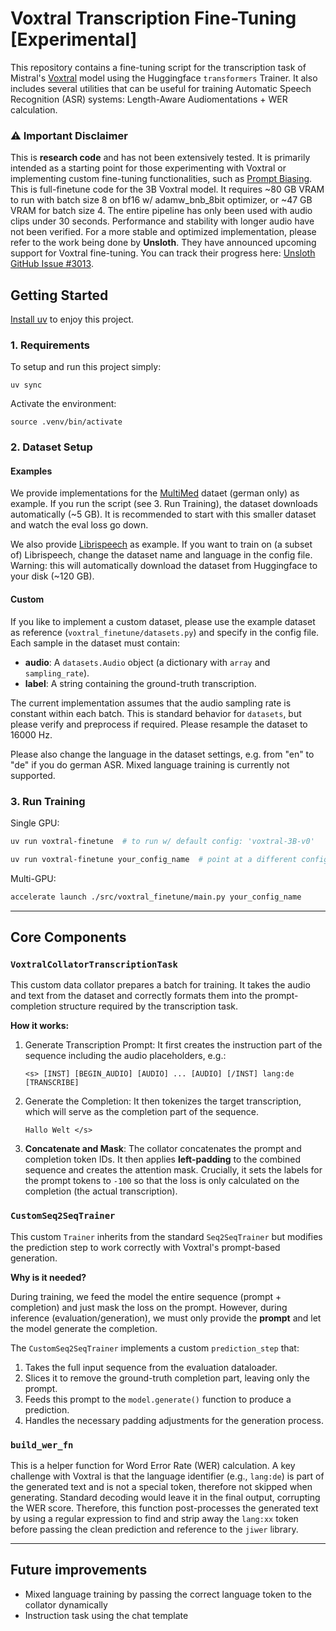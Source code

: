 # Voxtral Transcription Fine-Tuning [Experimental]

This repository contains a fine-tuning script for the transcription task of Mistral's [Voxtral](https://huggingface.co/docs/transformers/main/model_doc/voxtral) model using the Huggingface `transformers` Trainer. It also includes several utilities that can be useful for training Automatic Speech Recognition (ASR) systems: Length-Aware Audiomentations + WER calculation.


### ⚠️ Important Disclaimer

This is **research code** and has not been extensively tested. It is primarily intended as a starting point for those experimenting with Voxtral or implementing custom fine-tuning functionalities, such as [Prompt Biasing](https://arxiv.org/abs/2506.06252). This is full-finetune code for the 3B Voxtral model. It requires ~80 GB VRAM to run with batch size 8 on bf16 w/ adamw_bnb_8bit optimizer, or ~47 GB VRAM for batch size 4. The entire pipeline has only been used with audio clips under 30 seconds. Performance and stability with longer audio have not been verified. For a more stable and optimized implementation, please refer to the work being done by **Unsloth**. They have announced upcoming support for Voxtral fine-tuning. You can track their progress here: [Unsloth GitHub Issue #3013](https://github.com/unslothai/unsloth/issues/3013). 


## Getting Started

[Install uv](https://docs.astral.sh/uv/getting-started/installation/) to enjoy this project. 
### 1. Requirements

To setup and run this project simply:
```commandline
uv sync
```
Activate the environment:
```commandline
source .venv/bin/activate
```

### 2. Dataset Setup
#### Examples
We provide implementations for the [MultiMed](https://huggingface.co/leduckhai/MultiMed) dataet (german only) as example. If you run the script (see 3. Run Training), the dataset downloads automatically (~5 GB). It is recommended to start with this smaller dataset and watch the eval loss go down.

We also provide [Librispeech](https://huggingface.co/datasets/openslr/librispeech_asr) as example. If you want to train on (a subset of) Librispeech, change the dataset name and language in the config file. Warning: this will automatically download the dataset from Huggingface to your disk (~120 GB).

#### Custom

If you like to implement a custom dataset, please use the example dataset as reference (`voxtral_finetune/datasets.py`) and specify in the config file. Each sample in the dataset must contain:
-   **audio**: A `datasets.Audio` object (a dictionary with `array` and `sampling_rate`).
-   **label**: A string containing the ground-truth transcription.

The current implementation assumes that the audio sampling rate is constant within each batch. This is standard behavior for `datasets`, but please verify and preprocess if required. Please resample the dataset to 16000 Hz.

Please also change the language in the dataset settings, e.g. from "en" to "de" if you do german ASR. Mixed language training is currently not supported.


### 3. Run Training

Single GPU:
```bash
uv run voxtral-finetune  # to run w/ default config: 'voxtral-3B-v0'
```
```bash
uv run voxtral-finetune your_config_name  # point at a different config file
```

Multi-GPU:
```bash
accelerate launch ./src/voxtral_finetune/main.py your_config_name
```

---

## Core Components

### `VoxtralCollatorTranscriptionTask`

This custom data collator prepares a batch for training. It takes the audio and text from the dataset and correctly formats them into the prompt-completion structure required by the transcription task.

**How it works:**

1.  Generate Transcription Prompt: It first creates the instruction part of the sequence including the audio placeholders, e.g.:
    ```
    <s> [INST] [BEGIN_AUDIO] [AUDIO] ... [AUDIO] [/INST] lang:de [TRANSCRIBE]
    ```

2.  Generate the Completion: It then tokenizes the target transcription, which will serve as the completion part of the sequence.
    ```
    Hallo Welt </s>
    ```

3.  **Concatenate and Mask**: The collator concatenates the prompt and completion token IDs. It then applies **left-padding** to the combined sequence and creates the attention mask. Crucially, it sets the labels for the prompt tokens to `-100` so that the loss is only calculated on the completion (the actual transcription).

### `CustomSeq2SeqTrainer`

This custom `Trainer` inherits from the standard `Seq2SeqTrainer` but modifies the prediction step to work correctly with Voxtral's prompt-based generation.

**Why is it needed?**

During training, we feed the model the entire sequence (prompt + completion) and just mask the loss on the prompt. However, during inference (evaluation/generation), we must only provide the **prompt** and let the model generate the completion.

The `CustomSeq2SeqTrainer` implements a custom `prediction_step` that:
1.  Takes the full input sequence from the evaluation dataloader.
2.  Slices it to remove the ground-truth completion part, leaving only the prompt.
3.  Feeds this prompt to the `model.generate()` function to produce a prediction.
4.  Handles the necessary padding adjustments for the generation process.

### `build_wer_fn`

This is a helper function for Word Error Rate (WER) calculation. A key challenge with Voxtral is that the language identifier (e.g., `lang:de`) is part of the generated text and is not a special token, therefore not skipped when generating. Standard decoding would leave it in the final output, corrupting the WER score. Therefore, this function post-processes the generated text by using a regular expression to find and strip away the `lang:xx` token before passing the clean prediction and reference to the `jiwer` library.

---


## Future improvements

- Mixed language training by passing the correct language token to the collator dynamically
- Instruction task using the chat template

